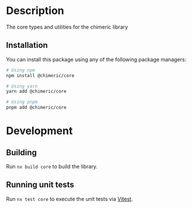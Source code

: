 # Description

The core types and utilities for the chimeric library

## Installation

You can install this package using any of the following package managers:

```bash
# Using npm
npm install @chimeric/core

# Using yarn
yarn add @chimeric/core

# Using pnpm
pnpm add @chimeric/core
```

# Development

## Building

Run `nx build core` to build the library.

## Running unit tests

Run `nx test core` to execute the unit tests via [Vitest](https://vitest.dev/).
